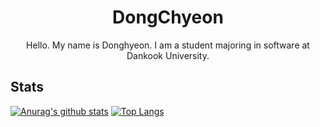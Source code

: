 <h1 align="center">DongChyeon</h1>

<p align="center">
    Hello. My name is Donghyeon. I am a student majoring in software at Dankook University.
</p>

<h2>Stats</h2>

[![Anurag's github stats](https://github-readme-stats.vercel.app/api?username=dongchyeon)](https://github.com/anuraghazra/github-readme-stats)
[![Top Langs](https://github-readme-stats.vercel.app/api/top-langs/?username=dongchyeon&layout=compact)](https://github.com/anuraghazra/github-readme-stats)

<!--
**DongChyeon/DongChyeon** is a ✨ _special_ ✨ repository because its `README.md` (this file) appears on your GitHub profile.

Here are some ideas to get you started:

- 🔭 I’m currently working on ...
- 🌱 I’m currently learning ...
- 👯 I’m looking to collaborate on ...
- 🤔 I’m looking for help with ...
- 💬 Ask me about ...
- 📫 How to reach me: ...
- 😄 Pronouns: ...
- ⚡ Fun fact: ...
-->
